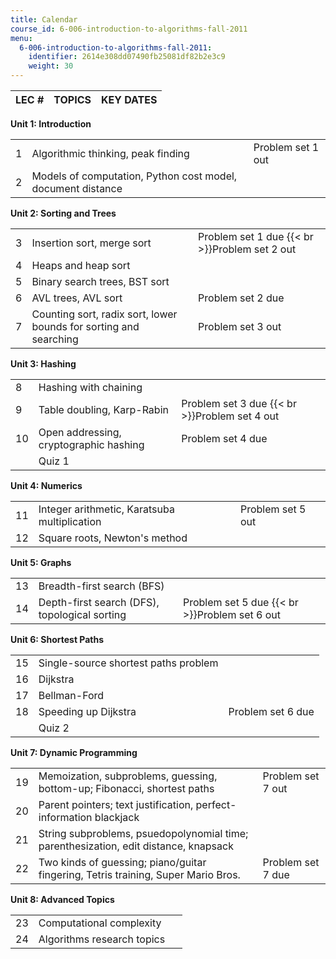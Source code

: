 ```yaml
---
title: Calendar
course_id: 6-006-introduction-to-algorithms-fall-2011
menu:
  6-006-introduction-to-algorithms-fall-2011:
    identifier: 2614e308dd07490fb25081df82b2e3c9
    weight: 30
---
```

| LEC # | TOPICS | KEY DATES |
| --- | --- | --- |

**Unit 1: Introduction**

| | | |
| --- | --- | --- |
| 1 | Algorithmic thinking, peak finding | Problem set 1 out |
| 2 | Models of computation, Python cost model, document distance |   |

**Unit 2: Sorting and Trees**

| | | |
| --- | --- | --- |
| 3 | Insertion sort, merge sort | Problem set 1 due  {{< br >}}Problem set 2 out |
| 4 | Heaps and heap sort |   |
| 5 | Binary search trees, BST sort |   |
| 6 | AVL trees, AVL sort | Problem set 2 due |
| 7 | Counting sort, radix sort, lower bounds for sorting and searching | Problem set 3 out |

**Unit 3: Hashing**

| | | |
| --- | --- | --- |
| 8 | Hashing with chaining |   |
| 9 | Table doubling, Karp-Rabin | Problem set 3 due  {{< br >}}Problem set 4 out |
| 10 | Open addressing, cryptographic hashing | Problem set 4 due |
|   | Quiz 1 |   |

**Unit 4: Numerics**

| | | |
| --- | --- | --- |
| 11 | Integer arithmetic, Karatsuba multiplication | Problem set 5 out |
| 12 | Square roots, Newton's method |   |

**Unit 5: Graphs**

| | | |
| --- | --- | --- |
| 13 | Breadth-first search (BFS) |   |
| 14 | Depth-first search (DFS), topological sorting | Problem set 5 due  {{< br >}}Problem set 6 out |

**Unit 6: Shortest Paths**

| | | |
| --- | --- | --- |
| 15 | Single-source shortest paths problem |   |
| 16 | Dijkstra |   |
| 17 | Bellman-Ford |   |
| 18 | Speeding up Dijkstra | Problem set 6 due |
|   | Quiz 2 |   |

**Unit 7: Dynamic Programming**

| | | |
| --- | --- | --- |
| 19 | Memoization, subproblems, guessing, bottom-up; Fibonacci, shortest paths | Problem set 7 out |
| 20 | Parent pointers; text justification, perfect-information blackjack |   |
| 21 | String subproblems, psuedopolynomial time; parenthesization, edit distance, knapsack |   |
| 22 | Two kinds of guessing; piano/guitar fingering, Tetris training, Super Mario Bros. | Problem set 7 due |

**Unit 8: Advanced Topics**

| | | |
| --- | --- | --- |
| 23 | Computational complexity |   |
| 24 | Algorithms research topics |